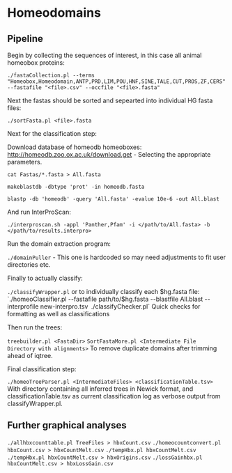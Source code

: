 # Homeodomains

## Pipeline

Begin by collecting the sequences of interest, in this case all animal homeobox proteins:

`./fastaCollection.pl --terms "Homeobox,Homeodomain,ANTP,PRD,LIM,POU,HNF,SINE,TALE,CUT,PROS,ZF,CERS" --fastafile "<file>.csv" --occfile "<file>.fasta"`

Next the fastas should be sorted and sepearted into individual HG fasta files:

`./sortFasta.pl <file>.fasta`

Next for the classification step:

Download database of homeodb homeoboxes: http://homeodb.zoo.ox.ac.uk/download.get - Selecting the appropriate parameters.

`cat Fastas/*.fasta > All.fasta`

`makeblastdb -dbtype 'prot' -in homeodb.fasta`

`blastp -db 'homeodb' -query 'All.fasta' -evalue 10e-6 -out All.blast`

And run InterProScan:

`./interproscan.sh -appl 'Panther,Pfam' -i </path/to/All.fasta> -b </path/to/results.interpro>`

Run the domain extraction program:

`./domainPuller` - This one is hardcoded so may need adjustments to fit user directories etc.

Finally to actually classify:

`./classifyWrapper.pl` or to individually classify each $hg.fasta file:
`./homeoClassifier.pl --fastafile path/to/$hg.fasta --blastfile All.blast --interprofile new-interpro.tsv`
`./classifyChecker.pl` Quick checks for formatting as well as classifications

Then run the trees:

`treebuilder.pl <FastaDir>`
`SortFastaMore.pl <Intermediate File Directory with alignments>` To remove duplicate domains after trimming ahead of iqtree.

Final classification step:

`./homeoTreeParser.pl <IntermediateFiles> <classificationTable.tsv>` With directory containing all inferred trees in Newick format, and classificationTable.tsv as current classification log as verbose output from classifyWrapper.pl.

## Further graphical analyses

`./allhbxcounttable.pl TreeFiles > hbxCount.csv`
`./homeocountconvert.pl hbxCount.csv > hbxCountMelt.csv`
`./tempHbx.pl hbxCountMelt.csv`
`./tempHbx.pl hbxCountMelt.csv > hbxOrigins.csv`
`./lossGainhbx.pl hbxCountMelt.csv > hbxLossGain.csv`



